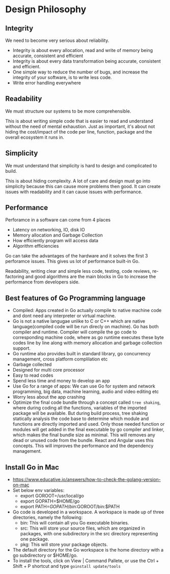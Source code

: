 # Design Philosophy

## Integrity
We need to become very serious about reliability.

- Integrity is about every allocation, read and write of memory being accurate, consistent and efficient
- Integrity is about every data transformation being accurate, consistent and efficient.
- One simple way to reduce the number of bugs, and increase the integrity of your software, is to write less code.
- Write error handling everywhere

## Readability
We must structure our systems to be more comprehensible.

This is about writing simple code that is easier to read and understand without the need of mental exhaustion. Just as important, it's about not hiding the cost/impact of the code per line, function, package and the overall ecosystem it runs in.

## Simplicity
We must understand that simplicity is hard to design and complicated to build.

This is about hiding complexity. A lot of care and design must go into simplicity because this can cause more problems then good. It can create issues with readability and it can cause issues with performance.

## Performance
Perforamce in a software can come from 4 places

- Latency on networking, IO, disk IO
- Memory allocation and Garbage Collection
- How efficiently program will access data
- Algorithm efficiencies

Go can take the advantages of the hardware and it solves the first 3 perforamce issues. This gives us lot of performance built-in Go. 

Readability, writing clear and simple less code, testing, code reviews, re-factoring and good algorithms are the main blocks in Go to increase the performance from developers side.

## Best features of Go Programming language
- Compiled: Apps created in Go actually compile to native machine code and dont need any interpreter or virtual machine.
- Go is not a native langugae unlike to C or C++ which are native language(compiled code will be run direcly on machine). Go has both compiler and runtime. Compiler will compile the go code to corresponding machine code, where as go runtime executes these byte codes line by line along with memory allocation and garbage collection support.
- Go runtime also provides built in standard library, go concurrency management, cross platform complilation etc 
- Garbage collected
- Designed for multi core processor
- Easy to read codes
- Spend less time and money to develop an app
- Use Go for a range of apps: We can use Go for system and network programming, big data, machine learning, audio and video editing etc
- Worry less about the app crashing
- Optimize the final code bundle through a concept called `tree shaking`, where during coding all the functions, variables of the imported package will be available. But during build process, tree shaking statically analysis the code base to determine which module and functions are directly imported and used. Only those needed function or modules will get added in the final executable by go compiler and linker, which makes the final bundle size as minimal. This will removes any dead or unused code from the bundle. React and Angular uses this concepts. This will improves the performance and the dependency management.

## Install Go in Mac
- https://www.educative.io/answers/how-to-check-the-golang-version-on-mac
- Set below env variables:
    - export GOROOT=/usr/local/go 
    - export GOPATH=$HOME/go
    - export PATH=$GOPATH/bin:$GOROOT/bin:$PATH 
- Go code is developed in a workspace. A workspace is made up of three directories, namely the following:
    - bin: This will contain all you Go executable binaries.
    - src: This will store your source files, which are organized in packages, with one subdirectory in the src directory representing one package.
    - pkg: This will store your package objects.
- The default directory for the Go workspace is the home directory with a go subdirectory or $HOME/go.
- To install the tools, click on View | Command Pallete, or use the Ctrl + Shift + P shortcut and type `goinstall update/tools`
